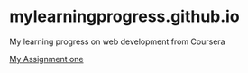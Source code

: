 # mylearningprogress.github.io

My learning progress on web development from Coursera

<html lang="en">
<head>
  <meta charset="UTF-8">
  <meta http-equiv="X-UA-Compatible" content="IE=edge">
  <meta name="viewport" content="width=device-width, initial-scale=1.0">
</head>
<body>
  <a href="https://mylearningprogress.github.io/assignmentone/assignment1.html">My Assignment one</a>
</body>
</html>
